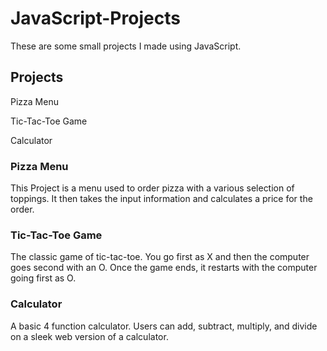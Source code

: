 # JavaScript-Projects
These are some small projects I made using JavaScript.

## Projects
Pizza Menu

Tic-Tac-Toe Game

Calculator

### Pizza Menu
This Project is a menu used to order pizza with a various selection of toppings. It then takes the input information and calculates a price for the order.

### Tic-Tac-Toe Game
The classic game of tic-tac-toe. You go first as X and then the computer goes second with an O. Once the game ends, it restarts with the computer going first as O.

### Calculator
A basic 4 function calculator. Users can add, subtract, multiply, and divide on a sleek web version of a calculator.

